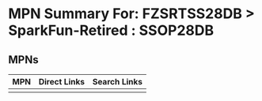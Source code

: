 



# MPN Summary For: FZSRTSS28DB > SparkFun-Retired : SSOP28DB

## MPNs
  

|MPN|Direct Links|Search Links|
| :--- | :--- | :--- |
||||

